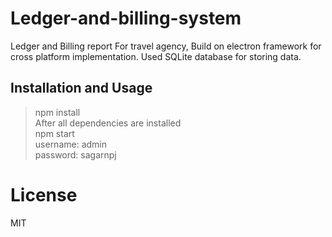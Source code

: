 # Ledger-and-billing-system
Ledger and Billing report For travel agency, Build on electron framework for cross platform implementation. 
Used SQLite database for storing data. 


## Installation and Usage

>npm install <br/>
After all dependencies are installed <br/>
npm start <br/>
username: admin <br/>
password: sagarnpj <br/>

# License

MIT
